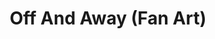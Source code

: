 ---
layout: portfolio
title: "Off And Away (Fan Art)"
# FB and Jekyll SEO Tag values
description: Based on Jo, lead character of the Off and Away picture book by Canadian illustrator Cale Atkinson.
image: /assets/images/portfolio/2019_fa_offAndAway@400w.jpg
# End FB and Jekyll SEO Tag values
categories: 
    - illustration
    - homepage
    - fanart
pretty_category: Illustration
pretty_title: "Off And Away (Fan Art)"
permalink: /portfolio/fanart/fanart-offandaway
sort_number: 10
masonryimage: /assets/images/portfolio/2019_fa_offAndAway@400w.jpg
fullsizeimage: /assets/images/portfolio/2019_fa_offAndAway@1500w.jpg
work_details:
    - Digital Illustration, 2019
    - "Tools used: Procreate, iPad Pro, Apple Pencil"
    - A fan art piece based on characters of <strong>Off And Away</strong>, a book by Canadian illustrator <a href="https://cale.ca/" target="_blank">Cale Atkinson</a>.
---